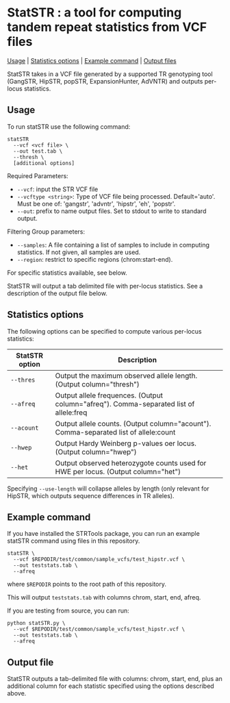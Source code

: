 # StatSTR : a tool for computing tandem repeat statistics from VCF files

[Usage](#usage) | [Statistics options](#stats) | [Example command](#example) | [Output files](#outputs) 

StatSTR takes in a VCF file generated by a supported TR genotyping tool (GangSTR, HipSTR, popSTR, ExpansionHunter, AdVNTR) and outputs per-locus statistics.

<a name="usage"></a>
## Usage 
To run statSTR use the following command: 
```
statSTR 
  --vcf <vcf file> \
  --out test.tab \
  --thresh \
  [additional options]
```

Required Parameters: 
* `--vcf`: input the STR VCF file 
* `--vcftype <string>`: Type of VCF file being processed. Default='auto'. Must be one of: 'gangstr', 'advntr', 'hipstr', 'eh', 'popstr'.
* `--out`: prefix to name output files. Set to stdout to write to standard output.

Filtering Group parameters: 
* `--samples`: A file containing a list of samples to include in computing statistics. If not given, all samples are used.
* `--region`: restrict to specific regions (chrom:start-end). 

For specific statistics available, see below.

StatSTR will output a tab delimited file with per-locus statistics. See a description of the output file below.

<a name="stats"></a>
## Statistics options

The following options can be specified to compute various per-locus statistics:

| StatSTR option | Description |
|----| ----|
| `--thres` | Output the maximum observed allele length. (Output column="thresh") |
| `--afreq` | Output allele frequences. (Output column="afreq"). Comma-separated list of allele:freq | 
| `--acount` | Output allele counts. (Output column="acount"). Comma-separated list of allele:count | 
| `--hwep` | Output Hardy Weinberg p-values oer locus. (Output column="hwep") |
| `--het` | Output observed heterozygote counts used for HWE per locus. (Output column="het") |

Specifying `--use-length` will collapse alleles by length (only relevant for HipSTR, which outputs sequence differences in TR alleles).

<a name="example"></a>
## Example command

If you have installed the STRTools package, you can run an example statSTR command using files in this repository.

```
statSTR \
  --vcf $REPODIR/test/common/sample_vcfs/test_hipstr.vcf \
  --out teststats.tab \
  --afreq
```
where `$REPODIR` points to the root path of this repository.

This will output `teststats.tab` with columns chrom, start, end, afreq.

If you are testing from source, you can run:
```
python statSTR.py \
  --vcf $REPODIR/test/common/sample_vcfs/test_hipstr.vcf \
  --out teststats.tab \
  --afreq
```

<a name="outputs"></a>
## Output file

StatSTR outputs a tab-delimited file with columns: chrom, start, end, plus an additional column for each statistic specified using the options described above.

